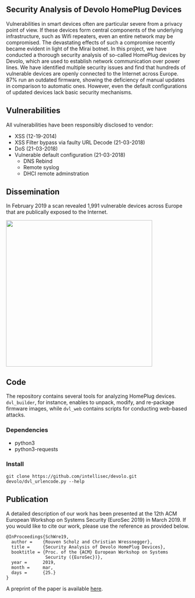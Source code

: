 Security Analysis of Devolo HomePlug Devices
--

Vulnerabilities in smart devices often are particular severe from a
privacy point of view. If these devices form central components of the
underlying infrastructure, such as Wifi repeaters, even an entire
network may be compromised. The devastating effects of such a compromise
recently became evident in light of the Mirai botnet. In this project,
we have conducted a thorough security analysis of so-called HomePlug
devices by Devolo, which are used to establish network communication
over power lines. We have identified multiple security issues and find
that hundreds of vulnerable devices are openly connected to the Internet
across Europe. 87% run an outdated firmware, showing the deficiency of
manual updates in comparison to automatic ones. However, even the
default configurations of updated devices lack basic security mechanisms.

## Vulnerabilities

All vulnerabilities have been responsibly disclosed to vendor:

- XSS (12-19-2014)
- XSS Filter bypass via faulty URL Decode (21-03-2018)
- DoS (21-03-2018)
- Vulnerable default configuration (21-03-2018)
  - DNS Rebind
  - Remote syslog
  - DHCI remote adminstration

## Dissemination

In February 2019 a scan revealed 1,991 vulnerable devices across
Europe that are publically exposed to the Internet.

<img src="https://intellisec.org/research/devolo/europe.svg" width="400">

## Code

The repository contains several tools for analyzing HomePlug devices.
`dvl_builder`, for instance, enables to unpack, modify, and re-package
firmware images, while `dvl_web` contains scripts for conducting
web-based attacks.

### Dependencies

- python3
- python3-requests

### Install

```
git clone https://github.com/intellisec/devolo.git
devolo/dvl_urlencode.py --help
```

## Publication

A detailed description of our work has been presented at the
12th ACM European Workshop on Systems Security (EuroSec 2019) in
March 2019. If you would like to cite our work, please use the reference
as provided below.

```
@InProceedings{SchWre19,
  author =    {Rouven Scholz and Christian Wressnegger},
  title =     {Security Analysis of Devolo HomePlug Devices},
  booktitle = {Proc. of the {ACM} European Workshop on Systems
               Security ({EuroSec})},
  year =      2019,
  month =     mar,
  days =      {25.}
}
```

A preprint of the paper is available [here](https://intellisec.org/research/devolo/2019-eurosec.pdf).
